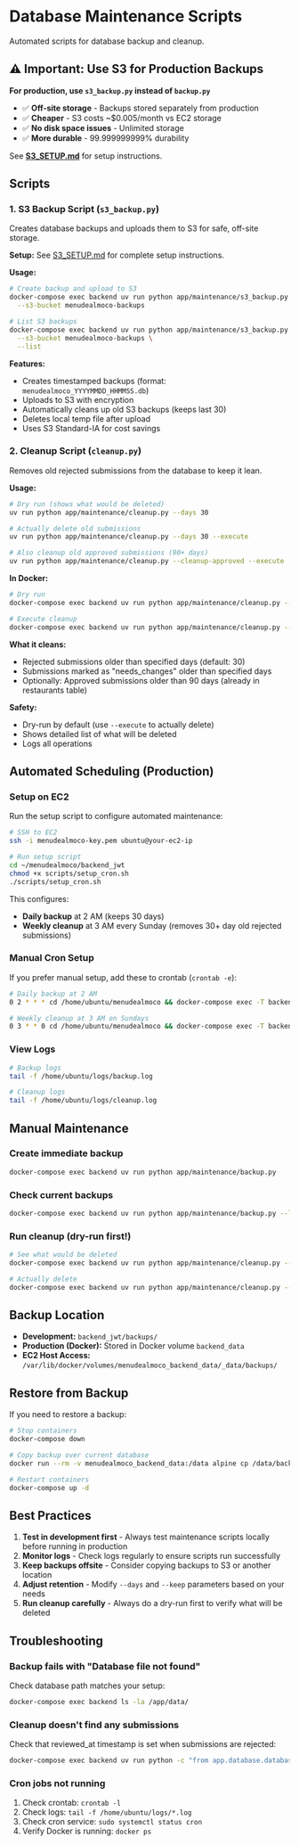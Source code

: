 # Database Maintenance Scripts

Automated scripts for database backup and cleanup.

## ⚠️ Important: Use S3 for Production Backups

**For production, use `s3_backup.py` instead of `backup.py`**

- ✅ **Off-site storage** - Backups stored separately from production
- ✅ **Cheaper** - S3 costs ~$0.005/month vs EC2 storage
- ✅ **No disk space issues** - Unlimited storage
- ✅ **More durable** - 99.999999999% durability

See **[S3_SETUP.md](./S3_SETUP.md)** for setup instructions.

## Scripts

### 1. S3 Backup Script (`s3_backup.py`)

Creates database backups and uploads them to S3 for safe, off-site storage.

**Setup:** See [S3_SETUP.md](./S3_SETUP.md) for complete setup instructions.

**Usage:**

```bash
# Create backup and upload to S3
docker-compose exec backend uv run python app/maintenance/s3_backup.py \
  --s3-bucket menudealmoco-backups

# List S3 backups
docker-compose exec backend uv run python app/maintenance/s3_backup.py \
  --s3-bucket menudealmoco-backups \
  --list
```

**Features:**
- Creates timestamped backups (format: `menudealmoco_YYYYMMDD_HHMMSS.db`)
- Uploads to S3 with encryption
- Automatically cleans up old S3 backups (keeps last 30)
- Deletes local temp file after upload
- Uses S3 Standard-IA for cost savings

### 2. Cleanup Script (`cleanup.py`)

Removes old rejected submissions from the database to keep it lean.

**Usage:**

```bash
# Dry run (shows what would be deleted)
uv run python app/maintenance/cleanup.py --days 30

# Actually delete old submissions
uv run python app/maintenance/cleanup.py --days 30 --execute

# Also cleanup old approved submissions (90+ days)
uv run python app/maintenance/cleanup.py --cleanup-approved --execute
```

**In Docker:**

```bash
# Dry run
docker-compose exec backend uv run python app/maintenance/cleanup.py --days 30

# Execute cleanup
docker-compose exec backend uv run python app/maintenance/cleanup.py --days 30 --execute
```

**What it cleans:**
- Rejected submissions older than specified days (default: 30)
- Submissions marked as "needs_changes" older than specified days
- Optionally: Approved submissions older than 90 days (already in restaurants table)

**Safety:**
- Dry-run by default (use `--execute` to actually delete)
- Shows detailed list of what will be deleted
- Logs all operations

## Automated Scheduling (Production)

### Setup on EC2

Run the setup script to configure automated maintenance:

```bash
# SSH to EC2
ssh -i menudealmoco-key.pem ubuntu@your-ec2-ip

# Run setup script
cd ~/menudealmoco/backend_jwt
chmod +x scripts/setup_cron.sh
./scripts/setup_cron.sh
```

This configures:
- **Daily backup** at 2 AM (keeps 30 days)
- **Weekly cleanup** at 3 AM every Sunday (removes 30+ day old rejected submissions)

### Manual Cron Setup

If you prefer manual setup, add these to crontab (`crontab -e`):

```bash
# Daily backup at 2 AM
0 2 * * * cd /home/ubuntu/menudealmoco && docker-compose exec -T backend uv run python app/maintenance/backup.py --keep 30 >> /home/ubuntu/logs/backup.log 2>&1

# Weekly cleanup at 3 AM on Sundays
0 3 * * 0 cd /home/ubuntu/menudealmoco && docker-compose exec -T backend uv run python app/maintenance/cleanup.py --days 30 --execute >> /home/ubuntu/logs/cleanup.log 2>&1
```

### View Logs

```bash
# Backup logs
tail -f /home/ubuntu/logs/backup.log

# Cleanup logs
tail -f /home/ubuntu/logs/cleanup.log
```

## Manual Maintenance

### Create immediate backup

```bash
docker-compose exec backend uv run python app/maintenance/backup.py
```

### Check current backups

```bash
docker-compose exec backend uv run python app/maintenance/backup.py --list
```

### Run cleanup (dry-run first!)

```bash
# See what would be deleted
docker-compose exec backend uv run python app/maintenance/cleanup.py --days 30

# Actually delete
docker-compose exec backend uv run python app/maintenance/cleanup.py --days 30 --execute
```

## Backup Location

- **Development:** `backend_jwt/backups/`
- **Production (Docker):** Stored in Docker volume `backend_data`
- **EC2 Host Access:** `/var/lib/docker/volumes/menudealmoco_backend_data/_data/backups/`

## Restore from Backup

If you need to restore a backup:

```bash
# Stop containers
docker-compose down

# Copy backup over current database
docker run --rm -v menudealmoco_backend_data:/data alpine cp /data/backups/menudealmoco_YYYYMMDD_HHMMSS.db /data/menudealmoco.db

# Restart containers
docker-compose up -d
```

## Best Practices

1. **Test in development first** - Always test maintenance scripts locally before running in production
2. **Monitor logs** - Check logs regularly to ensure scripts run successfully
3. **Keep backups offsite** - Consider copying backups to S3 or another location
4. **Adjust retention** - Modify `--days` and `--keep` parameters based on your needs
5. **Run cleanup carefully** - Always do a dry-run first to verify what will be deleted

## Troubleshooting

### Backup fails with "Database file not found"

Check database path matches your setup:
```bash
docker-compose exec backend ls -la /app/data/
```

### Cleanup doesn't find any submissions

Check that reviewed_at timestamp is set when submissions are rejected:
```bash
docker-compose exec backend uv run python -c "from app.database.database import SessionLocal; from app.database.models import RestaurantSubmission; db = SessionLocal(); print([s.status for s in db.query(RestaurantSubmission).all()])"
```

### Cron jobs not running

1. Check crontab: `crontab -l`
2. Check logs: `tail -f /home/ubuntu/logs/*.log`
3. Check cron service: `sudo systemctl status cron`
4. Verify Docker is running: `docker ps`
